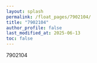```yaml
---
layout: splash
permalink: /float_pages/7902104/
title: "7902104"
author_profile: false
last_modified_at: 2025-06-13
toc: false
---
```

 
7902104
